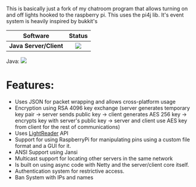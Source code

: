 This is basically just a fork of my chatroom program that allows turning on and off lights hooked to the raspberry pi. This uses the pi4j lib. It's event system is heavily inspired by bukkit's

| **Software** | **Status** |
|:---:|:---:|
| **Java Server/Client**        | ![](https://github.com/Fernthedev/light-chat/workflows/Java%20CI/badge.svg)|

Java: ![](https://github.com/Fernthedev/light-chat/workflows/Java%20CI/badge.svg)

# Features:
- Uses JSON for packet wrapping and allows cross-platform usage 
- Encryption using RSA 4096 key exchange (server generates temporary key pair -> server sends public key -> client generates AES 256 key -> encrypts key with server's public key -> server and client use AES key from client for the rest of communications) 
- Uses [LightReader](https://github.com/Fernthedev/LightReader) API
- Support for using RaspberryPi for manipulating pins using a custom file format and a GUI for it.
- ANSI Support using Jansi
- Multicast support for locating other servers in the same network
- Is built on using async code with Netty and the server/client core itself.
- Authentication system for restrictive access.
- Ban System with IPs and names
